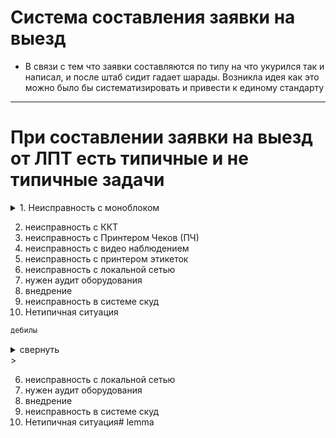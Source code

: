 # Система составления заявки на выезд

- В связи с тем что заявки составляются по типу на что укурился так и написал, и после штаб сидит гадает шарады. Возникла идея как это можно было бы систематизировать и привести к единому стандарту
_____

# При составлении заявки на выезд от ЛПТ есть типичные и не типичные задачи 
<details>
<summary>1. Неисправность с моноблоком</summary>>

    1.1 Главная Касса КРИТ!!!

    1.2 Ведомый терминал ( оф станция, сушеф.)

    1.3 Сервер локальный

    1.4 Офисный ПК или ноутбук 

    1.5 Waiter

    1.6 Иная техника

</details>


2. неисправность с ККТ
3. неисправность с Принтером Чеков (ПЧ)
4. неисправность с видео наблюдением
5. неисправность с принтером этикеток
6. неисправность с локальной сетью
7. нужен аудит оборудования
8. внедрение
9. неисправность в системе скуд
10. Нетипичная ситуация




```css
дебилы
```
<details>
<summary>свернуть</summary>>
1. hkhjk.

2. kljkljk
```
dfgdfhg
```
</details>>


6. неисправность с локальной сетью
7. нужен аудит оборудования
8. внедрение
9. неисправность в системе скуд
10. Нетипичная ситуация#   l e m m a  
 